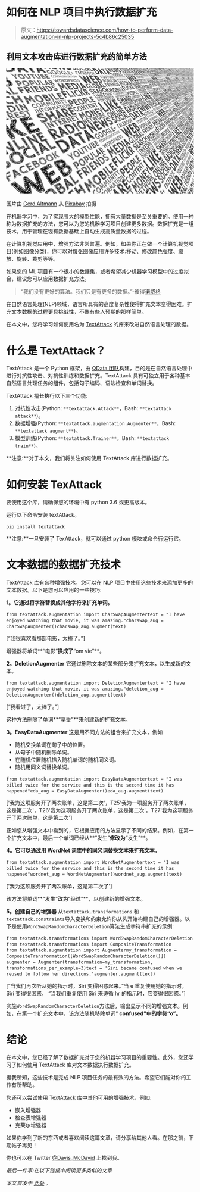 # 如何在 NLP 项目中执行数据扩充

> 原文：<https://towardsdatascience.com/how-to-perform-data-augmentation-in-nlp-projects-5c4b86c25035>

## 利用文本攻击库进行数据扩充的简单方法

![](img/1e43e0e3b43de239b56495f18cc3f938.png)

图片由 [Gerd Altmann](https://pixabay.com/users/geralt-9301/?utm_source=link-attribution&utm_medium=referral&utm_campaign=image&utm_content=1989152) 从 [Pixabay](https://pixabay.com/?utm_source=link-attribution&utm_medium=referral&utm_campaign=image&utm_content=1989152) 拍摄

在机器学习中，为了实现强大的模型性能，拥有大量数据是至关重要的。使用一种称为数据扩充的方法，您可以为您的机器学习项目创建更多数据。数据扩充是一组技术，用于管理在现有数据基础上自动生成高质量数据的过程。

在计算机视觉应用中，增强方法非常普遍。例如，如果你正在做一个计算机视觉项目(例如图像分类)，你可以对每张图像应用许多技术:移动、修改颜色强度、缩放、旋转、裁剪等等。

如果您的 ML 项目有一个很小的数据集，或者希望减少机器学习模型中的过度拟合，建议您可以应用数据扩充方法。

> “我们没有更好的算法。我们只是有更多的数据。”-彼得[诺威格](https://research.google/people/author205/?ref=hackernoon.com)

在自然语言处理(NLP)领域，语言所具有的高度复杂性使得扩充文本变得困难。扩充文本数据的过程更具挑战性，不像有些人预期的那样简单。

在本文中，您将学习如何使用名为 [TextAttack](https://github.com/QData/TextAttack?ref=hackernoon.com) 的库来改进自然语言处理的数据。

# 什么是 TextAttack？

TextAttack 是一个 Python 框架，由 [QData 团队](https://qdata.github.io/qdata-page/?ref=hackernoon.com)构建，目的是在自然语言处理中进行对抗性攻击、对抗性训练和数据扩充。TextAttack 具有可独立用于各种基本自然语言处理任务的组件，包括句子编码、语法检查和单词替换。

TextAttack 擅长执行以下三个功能:

1.  对抗性攻击(Python: `**textattack.Attack**`，Bash: `**textattack attack**`)。
2.  数据增强(Python: `**textattack.augmentation.Augmenter**`，Bash: `**textattack augment**`)。
3.  模型训练(Python: `**textattack.Trainer**`，Bash: `**textattack train**`)。

**注意:**对于本文，我们将关注如何使用 TextAttack 库进行数据扩充。

# 如何安装 TexAttack

要使用这个库，请确保您的环境中有 python 3.6 或更高版本。

运行以下命令安装 textAttack。

```
pip install textattack
```

**注意:**一旦安装了 TexAttack，就可以通过 python 模块或命令行运行它。

# 文本数据的数据扩充技术

TextAttack 库有各种增强技术，您可以在 NLP 项目中使用这些技术来添加更多的文本数据。以下是您可以应用的一些技巧:

**1。它通过将字符替换成其他字符来扩充单词。**

```
from textattack.augmentation import CharSwapAugmentertext = "I have enjoyed watching that movie, it was amazing."charswap_aug = CharSwapAugmenter()charswap_aug.augment(text)
```

[“我很喜欢看那部电影，太棒了。”]

增强器将单词**“电影”**换成了**“om vie”**。

**2。DeletionAugmenter** 它通过删除文本的某些部分来扩充文本，以生成新的文本。

```
from textattack.augmentation import DeletionAugmentertext = "I have enjoyed watching that movie, it was amazing."deletion_aug = DeletionAugmenter()deletion_aug.augment(text)
```

[“我看过了，太棒了。”]

这种方法删除了单词**“享受”**来创建新的扩充文本。

**3。EasyDataAugmenter** 这是用不同方法的组合来扩充文本，例如

*   随机交换单词在句子中的位置。
*   从句子中随机删除单词。
*   在随机位置随机插入随机单词的随机同义词。
*   随机用同义词替换单词。

```
from textattack.augmentation import EasyDataAugmentertext = "I was billed twice for the service and this is the second time it has happened"eda_aug = EasyDataAugmenter()eda_aug.augment(text)
```

['我为这项服务开了两次账单，这是第二次'，T25'我为一项服务开了两次账单，这是第二次'，T26'我为这项服务开了两次账单，这是第二次'，T27'我为这项服务开了两次账单，这是第二次']

正如您从增强文本中看到的，它根据应用的方法显示了不同的结果。例如，在第一个扩充文本中，最后一个单词已经从**“发生”**修改为**“发生”**。

**4。它可以通过用 WordNet 词库中的同义词替换文本来扩充文本。**

```
from textattack.augmentation import WordNetAugmentertext = "I was billed twice for the service and this is the second time it has happened"wordnet_aug = WordNetAugmenter()wordnet_aug.augment(text)
```

['我为这项服务开了两次账单，这是第二次了']

该方法将单词**“发生”**改为**“经过”**，以创建新的增强文本。

**5。创建自己的增强器** 从`textattack.transformations` 和`textattack.constraints`导入变换和约束允许你从头开始构建自己的增强器。以下是使用`WordSwapRandomCharacterDeletion`算法生成字符串扩充的示例:

```
from textattack.transformations import WordSwapRandomCharacterDeletion
from textattack.transformations import CompositeTransformation
from textattack.augmentation import Augmentermy_transformation = CompositeTransformation([WordSwapRandomCharacterDeletion()])
augmenter = Augmenter(transformation=my_transformation, transformations_per_example=3)text = 'Siri became confused when we reused to follow her directions.'augmenter.augment(text)
```

[“当我们再次听从她的指示时，Siri 变得困惑起来。”当 e 重复使用她的指示时，Siri 变得很困惑，
“当我们重复使用 Siri 来遵循 hr 的指示时，它变得很困惑。”]

实施`WordSwapRandomCharacterDeletion`方法后，输出显示不同的增强文本。例如，在第一个扩充文本中，该方法随机移除单词“ **confused”中的字符“**o”**。**

# 结论

在本文中，您已经了解了数据扩充对于您的机器学习项目的重要性。此外，您还学习了如何使用 TextAttack 库对文本数据执行数据扩充。

据我所知，这些技术是完成 NLP 项目任务的最有效的方法。希望它们能对你的工作有所帮助。

您还可以尝试使用 TextAttack 库中其他可用的增强技术，例如:

*   嵌入增强器
*   检查表增强器
*   克莱尔增强器

如果你学到了新的东西或者喜欢阅读这篇文章，请分享给其他人看。在那之前，下期帖子再见！

你也可以在 Twitter [@Davis_McDavid](https://twitter.com/Davis_McDavid?ref=hackernoon.com) 上找到我。

*最后一件事:在以下链接中阅读更多类似的文章*

[](https://medium.com/geekculture/how-to-speed-up-model-training-with-snapml-b2e24b546fe5)  [](https://medium.com/geekculture/top-5-cloud-migration-strategies-you-need-to-know-fb1d92ed3c8a)  [](https://medium.com/geekculture/top-5-reasons-why-companies-are-moving-to-the-cloud-c3a609332125)  

*本文首发于* [*此处*](https://hackernoon.com/how-to-perform-data-augmentation-in-nlp-projects) *。*